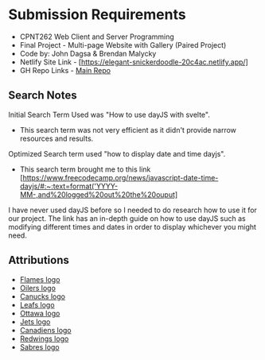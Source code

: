 # Submission Requirements

- CPNT262 Web Client and Server Programming
- Final Project - Multi-page Website with Gallery (Paired Project)
- Code by: John Dagsa & Brendan Malycky
- Netlify Site Link - [https://elegant-snickerdoodle-20c4ac.netlify.app/]
- GH Repo Links - [Main Repo](https://github.com/jdvgsa/cpnt262-final-group-project)

## Search Notes

Initial Search Term Used was "How to use dayJS with svelte".

- This search term was not very efficient as it didn't provide narrow resources and results.

Optimized Search term used "how to display date and time dayjs".

- This search term brought me to this link [https://www.freecodecamp.org/news/javascript-date-time-dayjs/#:~:text=format('YYYY-MM-,and%20logged%20out%20the%20ouput]

I have never used dayJS before so I needed to do research how to use it for our project. The link has an in-depth guide on how to use dayJS such as modifying different times and dates in order to display whichever you might need.



## Attributions
- [Flames logo](https://en.wikipedia.org/w/index.php?curid=65541834)
- [Oilers logo](https://en.wikipedia.org/w/index.php?curid=20956425)
- [Canucks logo](https://en.wikipedia.org/w/index.php?curid=61964669)
- [Leafs logo](https://en.wikipedia.org/w/index.php?curid=52054942)
- [Ottawa logo](https://en.wikipedia.org/w/index.php?curid=65364416)
- [Jets logo](https://en.wikipedia.org/w/index.php?curid=33043294)
- [Canadiens logo](https://commons.wikimedia.org/w/index.php?curid=43224014)
- [Redwings logo](https://en.wikipedia.org/w/index.php?curid=17648394)
- [Sabres logo](https://en.wikipedia.org/w/index.php?curid=29601775)